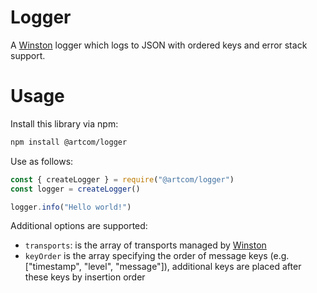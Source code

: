 # Logger

A [Winston](https://github.com/winstonjs/winston) logger which logs to JSON with ordered keys and error stack support.

# Usage

Install this library via npm:
```bash
npm install @artcom/logger
```

Use as follows:
```javascript
const { createLogger } = require("@artcom/logger")
const logger = createLogger()

logger.info("Hello world!")
```

Additional options are supported:
* `transports`: is the array of transports managed by [Winston](https://github.com/winstonjs/winston)
* `keyOrder` is the array specifying the order of message keys (e.g. ["timestamp", "level", "message"]), additional keys are placed after these keys by insertion order
